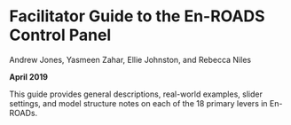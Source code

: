 # Facilitator Guide to the En-ROADS Control Panel

Andrew Jones, Yasmeen Zahar, Ellie Johnston, and Rebecca Niles

**April 2019**

This guide provides general descriptions, real-world examples, slider settings, and model structure notes on each of the 18 primary levers in En-ROADs.


